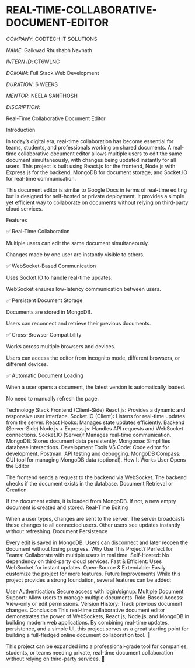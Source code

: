 # REAL-TIME-COLLABORATIVE-DOCUMENT-EDITOR

*COMPANY*: CODTECH IT SOLUTIONS

*NAME*: Gaikwad Rhushabh Navnath

*INTERN ID*: CT6WLNC

*DOMAIN*: Full Stack Web Development

*DURATION*: 6 WEEKS

*MENTOR*: NEELA SANTHOSH

*DISCRIPTION*:

Real-Time Collaborative Document Editor

Introduction

In today’s digital era, real-time collaboration has become essential for teams, students, and professionals working on shared documents. A real-time collaborative document editor allows multiple users to edit the same document simultaneously, with changes being updated instantly for all users. This project is built using React.js for the frontend, Node.js with Express.js for the backend, MongoDB for document storage, and Socket.IO for real-time communication.

This document editor is similar to Google Docs in terms of real-time editing but is designed for self-hosted or private deployment. It provides a simple yet efficient way to collaborate on documents without relying on third-party cloud services.

Features

✅ Real-Time Collaboration

Multiple users can edit the same document simultaneously.

Changes made by one user are instantly visible to others.

✅ WebSocket-Based Communication

Uses Socket.IO to handle real-time updates.

WebSocket ensures low-latency communication between users.

✅ Persistent Document Storage

Documents are stored in MongoDB.

Users can reconnect and retrieve their previous documents.

✅ Cross-Browser Compatibility

Works across multiple browsers and devices.

Users can access the editor from incognito mode, different browsers, or different devices.

✅ Automatic Document Loading

When a user opens a document, the latest version is automatically loaded.

No need to manually refresh the page.


Technology Stack
Frontend (Client-Side)
React.js: Provides a dynamic and responsive user interface.
Socket.IO (Client): Listens for real-time updates from the server.
React Hooks: Manages state updates efficiently.
Backend (Server-Side)
Node.js + Express.js: Handles API requests and WebSocket connections.
Socket.IO (Server): Manages real-time communication.
MongoDB: Stores document data persistently.
Mongoose: Simplifies database interactions.
Development Tools
VS Code: Code editor for development.
Postman: API testing and debugging.
MongoDB Compass: GUI tool for managing MongoDB data (optional).
How It Works
User Opens the Editor

The frontend sends a request to the backend via WebSocket.
The backend checks if the document exists in the database.
Document Retrieval or Creation

If the document exists, it is loaded from MongoDB.
If not, a new empty document is created and stored.
Real-Time Editing

When a user types, changes are sent to the server.
The server broadcasts these changes to all connected users.
Other users see updates instantly without refreshing.
Document Persistence

Every edit is saved in MongoDB.
Users can disconnect and later reopen the document without losing progress.
Why Use This Project?
Perfect for Teams: Collaborate with multiple users in real time.
Self-Hosted: No dependency on third-party cloud services.
Fast & Efficient: Uses WebSocket for instant updates.
Open-Source & Extendable: Easily customize the project for more features.
Future Improvements
While this project provides a strong foundation, several features can be added:

User Authentication: Secure access with login/signup.
Multiple Document Support: Allow users to manage multiple documents.
Role-Based Access: View-only or edit permissions.
Version History: Track previous document changes.
Conclusion
This real-time collaborative document editor demonstrates the power of WebSockets, React.js, Node.js, and MongoDB in building modern web applications. By combining real-time updates, persistence, and a simple UI, this project serves as a great starting point for building a full-fledged online document collaboration tool. 🚀

This project can be expanded into a professional-grade tool for companies, students, or teams needing private, real-time document collaboration without relying on third-party services. 🎯
